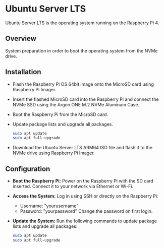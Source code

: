 # Ubuntu Server LTS

Ubuntu Server LTS is the operating system running on the Raspberry Pi 4.

## Overview
System preparation in order to boot the operating system from the NVMe drive.

## Installation

- Flash the Raspberry Pi OS 64bit image onto the MicroSD card using Raspberry Pi Imager.
- Insert the flashed MicroSD card into the Raspberry Pi and connect the NVMe SSD using the Argon ONE M.2 NVMe Aluminum Case.
- Boot the Raspberry Pi from the MicroSD card.
- Update package lists and upgrade all packages.

  ```sh
  sudo apt update
  sudo apt full-upgrade
  ```

- Download the Ubuntu Server LTS ARM64 ISO file and flash it to the NVMe drive using Raspberry Pi Imager.

## Configuration

- **Boot the Raspberry Pi:**
  Power on the Raspberry Pi with the SD card inserted. Connect it to your network via Ethernet or Wi-Fi.

- **Access the System:**
  Log in using SSH or directly on the Raspberry Pi:
    - Username: "yourusername"
    - Password: "yourpassword"
  Change the password on first login.

- **Update the System:**
  Run the following commands to update package lists and upgrade all packages:

  ```sh
  sudo apt update
  sudo apt full-upgrade

